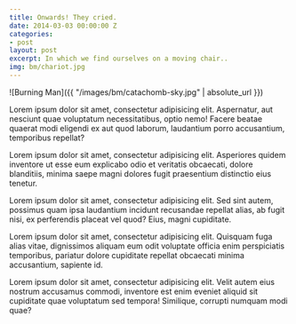 ```yaml
---
title: Onwards! They cried.
date: 2014-03-03 00:00:00 Z
categories:
- post
layout: post
excerpt: In which we find ourselves on a moving chair..
img: bm/chariot.jpg
---
```


![Burning Man]({{ "/images/bm/catachomb-sky.jpg" | absolute_url }})

Lorem ipsum dolor sit amet, consectetur adipisicing elit. Aspernatur, aut nesciunt quae voluptatum necessitatibus, optio nemo! Facere beatae quaerat modi eligendi ex aut quod laborum, laudantium porro accusantium, temporibus repellat?

Lorem ipsum dolor sit amet, consectetur adipisicing elit. Asperiores quidem inventore ut esse eum explicabo odio et veritatis obcaecati, dolore blanditiis, minima saepe magni dolores fugit praesentium distinctio eius tenetur.

Lorem ipsum dolor sit amet, consectetur adipisicing elit. Sed sint autem, possimus quam ipsa laudantium incidunt recusandae repellat alias, ab fugit nisi, ex perferendis placeat vel quod? Eius, magni cupiditate.

Lorem ipsum dolor sit amet, consectetur adipisicing elit. Quisquam fuga alias vitae, dignissimos aliquam eum odit voluptate officia enim perspiciatis temporibus, pariatur dolore cupiditate repellat obcaecati minima accusantium, sapiente id.

Lorem ipsum dolor sit amet, consectetur adipisicing elit. Velit autem eius nostrum accusamus commodi, inventore est enim eveniet aliquid sit cupiditate quae voluptatum sed tempora! Similique, corrupti numquam modi quae?